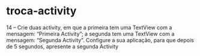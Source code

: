 # troca-activity
14 – Crie duas activity, em que a primeira tem uma TextView com a mensagem: “Primeira Activity”; a segunda tem uma TextView com a mensagem: “Segunda Activity”. Configure a sua aplicação, para que depois de 5 segundos, apresente a segunda Activity
